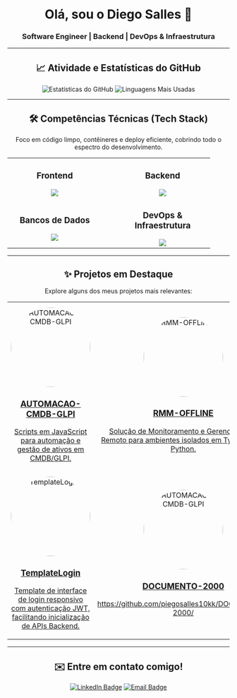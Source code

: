 <div align="center">
    
# Olá, sou o Diego Salles 👋
    
### Software Engineer | Backend | DevOps & Infraestrutura
    
</div>

---

<div align="center">

## 📈 Atividade e Estatísticas do GitHub

<p>
  
  <img align="center" src="https://github-readme-stats.vercel.app/api?username=piegosalles10kk&show_icons=true&theme=transparent&hide_border=true&rank_icon=github" alt="Estatísticas do GitHub"/>
  <img align="center" src="https://github-readme-stats.vercel.app/api/top-langs/?username=piegosalles10kk&layout=compact&theme=transparent&hide_border=true" alt="Linguagens Mais Usadas"/>
</p>
    
</div>

<div align="center">

-----

## 🛠️ Competências Técnicas (Tech Stack)

<p align="center">
    Foco em código limpo, contêineres e deploy eficiente, cobrindo todo o espectro do desenvolvimento.
</p>

<table width="100%" align="center" style="border-collapse: collapse; border-spacing: 0;">
    <tr>
        <td width="50%" align="center" style="padding-right: 5%;"> 
            <h3>Frontend</h3>
                <a href="https://skillicons.dev" target="_blank">
                <img src="https://skillicons.dev/icons?i=html,css,js,ts,react,nextjs,angular" />
                </a>
        </td>
        <td width="50%" align="center" style="padding-left: 5%;">
            <h3>Backend</h3>
                <a href="https://skillicons.dev" target="_blank">
                <img src="https://skillicons.dev/icons?i=nodejs,express,python,flask,java,spring,ruby,rails" />
                </a>
        </td>
    </tr>
    <tr>
        <td width="50%" align="center" style="padding-right: 5%;">
            <h3>Bancos de Dados</h3>
                <a href="https://skillicons.dev" target="_blank">
                <img src="https://skillicons.dev/icons?i=postgres,mysql,mongodb,sqlite" />
                </a>
        </td>
        <td width="50%" align="center" style="padding-left: 5%;">
            <h3>DevOps & Infraestrutura</h3>
                <a href="https://skillicons.dev" target="_blank">
                <img src="https://skillicons.dev/icons?i=aws,azure,docker,kubernetes,linux,git,githubactions" />
                </a>
        </td>
    </tr>
</table>

</div>

-----

<div align="center">

## ✨ Projetos em Destaque

<p>Explore alguns dos meus projetos mais relevantes:</p>

<table width="100%">
  <tr width="100%">
    <td width="33%" align="center">
      <a href="https://github.com/piegosalles10kk/AUTOMACAO-CMDB-GLPI">
        <img src="https://i.postimg.cc/mDCNtSwd/logo-api.png" alt="AUTOMACAO-CMDB-GLPI" width="180" height="180" style="border-radius: 50%;">
        <h3>AUTOMACAO-CMDB-GLPI</h3>
        <p>Scripts em JavaScript para automação e gestão de ativos em CMDB/GLPI.</p>
      </a>
    </td>
    <td width="33%" align="center">
      <a href="https://github.com/piegosalles10kk/RMM-OFFLINE">
        <img src="https://i.postimg.cc/7Y8P3nNB/logo-rmm.png" alt="RMM-OFFLINE" width="180" height="180" style="border-radius: 50%;">
        <h3>RMM-OFFLINE</h3>
        <p>Solução de Monitoramento e Gerenciamento Remoto para ambientes isolados em TypeScript e Python.</p>
      </a>
    </td>
    <td width="33%" align="center">
      <a href="https://github.com/piegosalles10kk/LEITOR-DE-PLACAS">
        <img src="https://i.postimg.cc/8c3ZvCvx/logo-leitor-de-placas.png" alt="LEITOR-DE-PLACAS" width="180" height="180" style="border-radius: 50%;">
        <h3>LEITOR-DE-PLACAS</h3>
        <p>Projeto de Visão Computacional em Python para leitura e processamento de placas veiculares.</p>
      </a>
    </td>
  </tr>
  
  <tr width="100%">
    <td width="33%" align="center">
      <a href="https://github.com/piegosalles10kk/TemplateLogin">
        <img src="https://i.postimg.cc/rFZDSrKC/logo-login.png" alt="TemplateLogin" width="180" height="180" style="border-radius: 50%;">
        <h3>TemplateLogin</h3>
        <p>Template de interface de login responsivo com autenticação JWT, facilitando inicialização de APIs Backend.</p>
      </a>
    </td>
            <td width="33%" align="center">
      <a href="https://github.com/piegosalles10kk/DOCUMENTO-2000/">
        <img src="https://i.postimg.cc/mDCNtSwd/logo-api.png" alt="AUTOMACAO-CMDB-GLPI" width="180" height="180" style="border-radius: 50%;">
        <h3>DOCUMENTO-2000</h3>
        <p>https://github.com/piegosalles10kk/DOCUMENTO-2000/</p>
      </a>
    </td>
  </tr>
</table>
    
</div>

----

<div align="center">
    
## ✉️ Entre em contato comigo!
    
<p>
  <a href="https://www.linkedin.com/in/diego-salles-teixeira/" target="_blank"><img src="https://img.shields.io/badge/LinkedIn-0A66C2?style=for-the-badge&logo=linkedin&logoColor=white" alt="LinkedIn Badge"/></a>
  <a href="mailto:diegosalles@live.com"><img src="https://img.shields.io/badge/Email-D14836?style=for-the-badge&logo=outlook&logoColor=white" alt="Email Badge"/></a>
</p>
    
</div>
